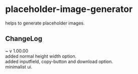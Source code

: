 
# placeholder-image-generator

helps to generate placeholder images.

## ChangeLog 

~ v 1.00.00 <br>
  added normal height width option. <br>
  added inputfield, copy-button and download option. <br>
  minimalist ui. <br>
